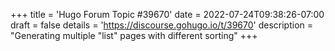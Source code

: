 +++
title = 'Hugo Forum Topic #39670'
date = 2022-07-24T09:38:26-07:00
draft = false
details = 'https://discourse.gohugo.io/t/39670'
description = "Generating multiple "list" pages with different sorting"
+++
